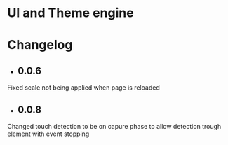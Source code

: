 # UI and Theme engine



# Changelog
* ## 0.0.6
Fixed scale not being applied when page is reloaded
* ## 0.0.8
Changed touch detection to be on capure phase to allow detection trough element with event stopping